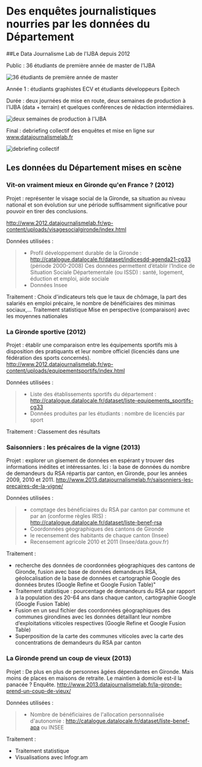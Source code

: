 # Des enquêtes journalistiques nourries par les données du Département

##Le Data Journalisme Lab de l'IJBA depuis 2012

Public : 36 étudiants de première année de master de l’IJBA

![36 étudiants de première année de master](http://www.datajournalismelab.fr/medias/20150612_155841.jpg)

Année 1 : étudiants graphistes ECV et étudiants développeurs Epitech

Durée : deux journées de mise en route, deux semaines de production à l'IJBA (data + terrain) et quelques conférences de rédaction intermédiaires.

![deux semaines de production à l'IJBA](http://www.datajournalismelab.fr/medias/20150603_163411.jpg)

Final : debriefing collectif des enquêtes et mise en ligne sur www.datajournalismelab.fr

![debriefing collectif](http://www.datajournalismelab.fr/medias/20150612_155559.jpg)

## Les données du Département mises en scène

### Vit-on vraiment mieux en Gironde qu'en France ? (2012)

Projet : représenter le visage social de la Gironde, sa situation au niveau national et son évolution sur une période suffisamment significative pour pouvoir en tirer des conclusions.

http://www.2012.datajournalismelab.fr/wp-content/uploads/visagesocialgironde/index.html

Données utilisées : 
> - Profil développement durable de la Gironde : http://catalogue.datalocale.fr/dataset/indicesdd-agenda21-cg33 (période 2000-2008) 
Ces données permettent d’établir  l’Indice de Situation Sociale Départementale (ou ISSD) : santé, logement, éduction et emploi, aide sociale
> - Données Insee

Traitement :
Choix d'indicateurs tels que le taux de chômage, la part des salariés en emploi précaire, le nombre de bénéficiaires des minimas sociaux,…
Traitement statistique
Mise en perspective (comparaison) avec les moyennes nationales

### La Gironde sportive (2012)

Projet : établir une comparaison entre les équipements sportifs mis à disposition des pratiquants et leur nombre officiel (licenciés dans une fédération des sports concernés). 
http://www.2012.datajournalismelab.fr/wp-content/uploads/equipementsportifs/index.html

Données utilisées : 
> - Liste des établissements sportifs du département : http://catalogue.datalocale.fr/dataset/liste-equipements_sportifs-cg33
> - Données produites par les étudiants : nombre de licenciés par sport

Traitement : 
Classement des résultats

### Saisonniers : les précaires de la vigne (2013)

Projet : explorer un gisement de données en espérant y trouver des informations inédites et intéressantes. Ici : la base de données du nombre de demandeurs du RSA répartis par canton, en Gironde, pour les années 2009, 2010 et 2011.
http://www.2013.datajournalismelab.fr/saisonniers-les-precaires-de-la-vigne/

Données utilisées : 
> - comptage des bénéficiaires du RSA par canton par commune et par an (conforme règles IRIS) : http://catalogue.datalocale.fr/dataset/liste-benef-rsa
> - Coordonnées géographiques des cantons de Gironde
> - le recensement des habitants de chaque canton (Insee)
> - Recensement agricole 2010 et 2011 (Insee/data.gouv.fr)

Traitement : 
- recherche des données de coordonnées géographiques des cantons de Gironde, fusion avec base de données demandeurs RSA, géolocalisation de la base de données et cartographie Google des données brutes (Google Refine et Google Fusion Table)"
- Traitement statistique : pourcentage de demandeurs du RSA par rapport à la population des 20-64 ans dans chaque canton, cartographie Google (Google Fusion Table)
- Fusion en un seul fichier des coordonnées géographiques des communes girondines avec les données détaillant leur nombre d’exploitations viticoles respectives (Google Refine et Google Fusion Table)
- Superposition de la carte des communes viticoles avec la carte des concentrations de demandeurs du RSA par canton

### La Gironde prend un coup de vieux (2013)

Projet : De plus en plus de personnes âgées dépendantes en Gironde. Mais moins de places en maisons de retraite. Le maintien à domicile est-il la panacée ? Enquête.
http://www.2013.datajournalismelab.fr/la-gironde-prend-un-coup-de-vieux/

Données utilisées : 
> - Nombre de bénéficiaires de l'allocation personnalisée d'autonomie : http://catalogue.datalocale.fr/dataset/liste-benef-apa
ou INSEE

Traitement : 

- Traitement statistique
- Visualisations avec Infogr.am
